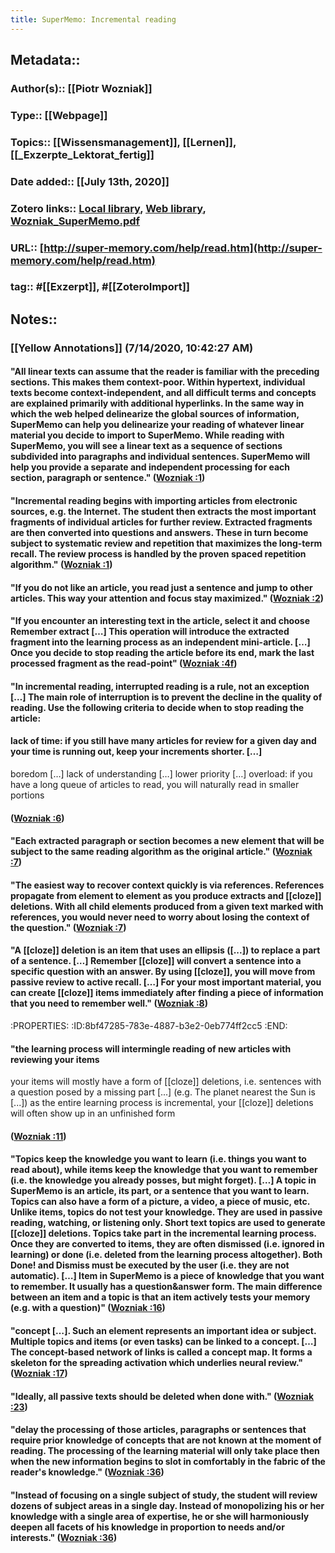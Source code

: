 ```yaml
---
title: SuperMemo: Incremental reading
---
```


## Metadata::
### Author(s):: [[Piotr Wozniak]]

### Type:: [[Webpage]]

### Topics:: [[Wissensmanagement]], [[Lernen]], [[_Exzerpte_Lektorat_fertig]]

### Date added:: [[July 13th, 2020]]

### Zotero links:: [Local library](zotero://select/library/items/XLQJD96J), [Web library](https://www.zotero.org/users/4111725/items/XLQJD96J), [Wozniak_SuperMemo.pdf](zotero://open-pdf/library/items/F9MVCIM6)

### URL:: [http://super-memory.com/help/read.htm](http://super-memory.com/help/read.htm)

### tag:: #[[Exzerpt]], #[[ZoteroImport]]

## Notes::
### **[[Yellow Annotations]] (7/14/2020, 10:42:27 AM)**
#### "All linear texts can assume that the reader is familiar with the preceding sections. This makes them context-poor. Within hypertext, individual texts become context-independent, and all difficult terms and concepts are explained primarily with additional hyperlinks. In the same way in which the web helped delinearize the global sources of information, SuperMemo can help you delinearize your reading of whatever linear material you decide to import to SuperMemo. While reading with SuperMemo, you will see a linear text as a sequence of sections subdivided into paragraphs and individual sentences. SuperMemo will help you provide a separate and independent processing for each section, paragraph or sentence." ([Wozniak :1](zotero://open-pdf/library/items/F9MVCIM6?page=1))

#### "Incremental reading begins with importing articles from electronic sources, e.g. the Internet. The student then extracts the most important fragments of individual articles for further review. Extracted fragments are then converted into questions and answers. These in turn become subject to systematic review and repetition that maximizes the long-term recall. The review process is handled by the proven spaced repetition algorithm." ([Wozniak :1](zotero://open-pdf/library/items/F9MVCIM6?page=1))

#### "If you do not like an article, you read just a sentence and jump to other articles. This way your attention and focus stay maximized." ([Wozniak :2](zotero://open-pdf/library/items/F9MVCIM6?page=2))

#### "If you encounter an interesting text in the article, select it and choose Remember extract […] This operation will introduce the extracted fragment into the learning process as an independent mini-article. […] Once you decide to stop reading the article before its end, mark the last processed fragment as the read-point" ([Wozniak :4f](zotero://open-pdf/library/items/F9MVCIM6?page=5))

#### "In incremental reading, interrupted reading is a rule, not an exception […] The main role of interruption is to prevent the decline in the quality of reading. Use the following criteria to decide when to stop reading the article:

#### lack of time: if you still have many articles for review for a given day and your time is running out, keep your increments shorter. […]
boredom […]
lack of understanding […]
lower priority […]
overload: if you have a long queue of articles to read, you will naturally read in smaller portions


#### ([Wozniak :6](zotero://open-pdf/library/items/F9MVCIM6?page=6))

#### "Each extracted paragraph or section becomes a new element that will be subject to the same reading algorithm as the original article." ([Wozniak :7](zotero://open-pdf/library/items/F9MVCIM6?page=7))

#### "The easiest way to recover context quickly is via references. References propagate from element to element as you produce extracts and [[cloze]] deletions. With all child elements produced from a given text marked with references, you would never need to worry about losing the context of the question." ([Wozniak :7](zotero://open-pdf/library/items/F9MVCIM6?page=7))

#### "A [[cloze]] deletion is an item that uses an ellipsis ([...]) to replace a part of a sentence. […] Remember [[cloze]] will convert a sentence into a specific question with an answer. By using [[cloze]], you will move from passive review to active recall. […] For your most important material, you can create [[cloze]] items immediately after finding a piece of information that you need to remember well." ([Wozniak :8](zotero://open-pdf/library/items/F9MVCIM6?page=8))
:PROPERTIES:
:ID:8bf47285-783e-4887-b3e2-0eb774ff2cc5
:END:

#### "the learning process will intermingle reading of new articles with reviewing your items
your items will mostly have a form of [[cloze]] deletions, i.e. sentences with a question posed by a missing part [...] (e.g. The planet nearest the Sun is [...])
as the entire learning process is incremental, your [[cloze]] deletions will often show up in an unfinished form


#### ([Wozniak :11](zotero://open-pdf/library/items/F9MVCIM6?page=11))

#### "Topics keep the knowledge you want to learn (i.e. things you want to read about), while items keep the knowledge that you want to remember (i.e. the knowledge you already posses, but might forget). […] A topic in SuperMemo is an article, its part, or a sentence that you want to learn. Topics can also have a form of a picture, a video, a piece of music, etc. Unlike items, topics do not test your knowledge. They are used in passive reading, watching, or listening only. Short text topics are used to generate [[cloze]] deletions. Topics take part in the incremental learning process. Once they are converted to items, they are often dismissed (i.e. ignored in learning) or done (i.e. deleted from the learning process altogether). Both Done! and Dismiss must be executed by the user (i.e. they are not automatic). […] Item in SuperMemo is a piece of knowledge that you want to remember. It usually has a question&answer form. The main difference between an item and a topic is that an item actively tests your memory (e.g. with a question)" ([Wozniak :16](zotero://open-pdf/library/items/F9MVCIM6?page=16))

#### "concept […]. Such an element represents an important idea or subject. Multiple topics and items (or even tasks) can be linked to a concept. […] The concept-based network of links is called a concept map. It forms a skeleton for the spreading activation which underlies neural review." ([Wozniak :17](zotero://open-pdf/library/items/F9MVCIM6?page=17))

#### "Ideally, all passive texts should be deleted when done with." ([Wozniak :23](zotero://open-pdf/library/items/F9MVCIM6?page=23))

#### "delay the processing of those articles, paragraphs or sentences that require prior knowledge of concepts that are not known at the moment of reading. The processing of the learning material will only take place then when the new information begins to slot in comfortably in the fabric of the reader's knowledge." ([Wozniak :36](zotero://open-pdf/library/items/F9MVCIM6?page=36))

#### "Instead of focusing on a single subject of study, the student will review dozens of subject areas in a single day. Instead of monopolizing his or her knowledge with a single area of expertise, he or she will harmoniously deepen all facets of his knowledge in proportion to needs and/or interests." ([Wozniak :36](zotero://open-pdf/library/items/F9MVCIM6?page=36))
